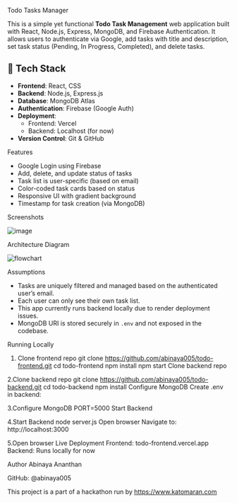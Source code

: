  Todo Tasks Manager

This is a simple yet functional **Todo Task Management** web application built with React, Node.js, Express, MongoDB, and Firebase Authentication. It allows users to authenticate via Google, add tasks with title and description, set task status (Pending, In Progress, Completed), and delete tasks.

## 🔧 Tech Stack

- **Frontend**: React, CSS
- **Backend**: Node.js, Express.js
- **Database**: MongoDB Atlas
- **Authentication**: Firebase (Google Auth)
- **Deployment**:
  - Frontend: Vercel
  - Backend: Localhost (for now)
- **Version Control**: Git & GitHub

 Features

- Google Login using Firebase
- Add, delete, and update status of tasks
- Task list is user-specific (based on email)
- Color-coded task cards based on status
- Responsive UI with gradient background
- Timestamp for task creation (via MongoDB)

 Screenshots

![image](https://github.com/user-attachments/assets/fc09e83f-4692-4721-a97e-585284db1f61)


 Architecture Diagram

![flowchart](https://github.com/user-attachments/assets/5ec7dee8-2515-49bd-82de-c48497c33fda)

 Assumptions

- Tasks are uniquely filtered and managed based on the authenticated user’s email.
- Each user can only see their own task list.
- This app currently runs backend locally due to render deployment issues.
- MongoDB URI is stored securely in `.env` and not exposed in the codebase.

 Running Locally

1. Clone frontend repo
   git clone https://github.com/abinaya005/todo-frontend.git
   cd todo-frontend
   npm install
   npm start
   Clone backend repo

2.Clone backend repo
git clone https://github.com/abinaya005/todo-backend.git
cd todo-backend
npm install
Configure MongoDB
Create .env in backend:

3.Configure MongoDB
PORT=5000
Start Backend

4.Start Backend
node server.js
Open browser
Navigate to: http://localhost:3000

5.Open browser
Live Deployment
Frontend: todo-frontend.vercel.app
Backend: Runs locally for now

 Author
Abinaya Ananthan

GitHub: @abinaya005

 This project is a part of a hackathon run by https://www.katomaran.com










